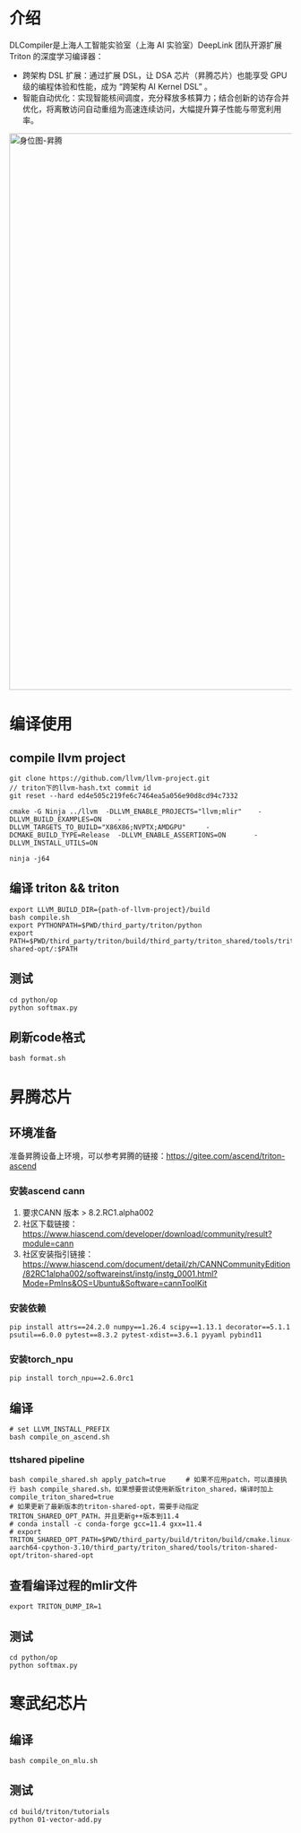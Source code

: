 # 介绍
DLCompiler是上海人工智能实验室（上海 AI 实验室）DeepLink 团队开源扩展 Triton 的深度学习编译器：
- 跨架构 DSL 扩展：通过扩展 DSL，让 DSA 芯片（昇腾芯片）也能享受 GPU 级的编程体验和性能，成为 “跨架构 AI Kernel DSL” 。
- 智能自动优化：实现智能核间调度，充分释放多核算力；结合创新的访存合并优化，将离散访问自动重组为高速连续访问，大幅提升算子性能与带宽利用率。
<img width="1586" height="992" alt="身位图-昇腾" src="https://github.com/user-attachments/assets/59c195cc-2702-4d5a-8559-3bed1722281e" />


# 编译使用
## compile llvm project
```
git clone https://github.com/llvm/llvm-project.git
// triton下的llvm-hash.txt commit id
git reset --hard ed4e505c219fe6c7464ea5a056e90d8cd94c7332

cmake -G Ninja ../llvm  -DLLVM_ENABLE_PROJECTS="llvm;mlir"    -DLLVM_BUILD_EXAMPLES=ON    -DLLVM_TARGETS_TO_BUILD="X86X86;NVPTX;AMDGPU"     -DCMAKE_BUILD_TYPE=Release  -DLLVM_ENABLE_ASSERTIONS=ON       -DLLVM_INSTALL_UTILS=ON

ninja -j64
```


## 编译 triton && triton
```
export LLVM_BUILD_DIR={path-of-llvm-project}/build
bash compile.sh
export PYTHONPATH=$PWD/third_party/triton/python
export PATH=$PWD/third_party/triton/build/third_party/triton_shared/tools/triton-shared-opt/:$PATH
```


## 测试
```
cd python/op
python softmax.py
```

## 刷新code格式
```
bash format.sh
```

# 昇腾芯片
## 环境准备
准备昇腾设备上环境，可以参考昇腾的链接：https://gitee.com/ascend/triton-ascend
### 安装ascend cann
1. 要求CANN 版本 > 8.2.RC1.alpha002
2. 社区下载链接：https://www.hiascend.com/developer/download/community/result?module=cann
3. 社区安装指引链接：https://www.hiascend.com/document/detail/zh/CANNCommunityEdition/82RC1alpha002/softwareinst/instg/instg_0001.html?Mode=PmIns&OS=Ubuntu&Software=cannToolKit

### 安装依赖
```
pip install attrs==24.2.0 numpy==1.26.4 scipy==1.13.1 decorator==5.1.1 psutil==6.0.0 pytest==8.3.2 pytest-xdist==3.6.1 pyyaml pybind11
```
### 安装torch_npu
```
pip install torch_npu==2.6.0rc1
```
## 编译
```
# set LLVM_INSTALL_PREFIX
bash compile_on_ascend.sh
```

### ttshared pipeline
```
bash compile_shared.sh apply_patch=true     # 如果不应用patch，可以直接执行 bash compile_shared.sh，如果想要尝试使用新版triton_shared，编译时加上compile_triton_shared=true
# 如果更新了最新版本的triton-shared-opt，需要手动指定TRITON_SHARED_OPT_PATH，并且更新g++版本到11.4
# conda install -c conda-forge gcc=11.4 gxx=11.4
# export TRITON_SHARED_OPT_PATH=$PWD/third_party/build/triton/build/cmake.linux-aarch64-cpython-3.10/third_party/triton_shared/tools/triton-shared-opt/triton-shared-opt
```

## 查看编译过程的mlir文件
```
export TRITON_DUMP_IR=1
```

## 测试
```
cd python/op
python softmax.py
```

# 寒武纪芯片
## 编译
```
bash compile_on_mlu.sh
```

## 测试
```
cd build/triton/tutorials
python 01-vector-add.py
```

